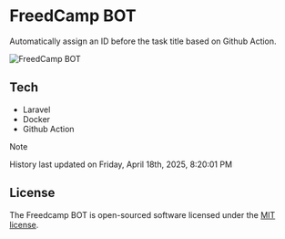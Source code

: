 # FreedCamp BOT

Automatically assign an ID before the task title based on Github Action.

![FreedCamp BOT](https://repository-images.githubusercontent.com/737932867/7d34798b-2680-471c-b089-a78a718d3d6a)

## Tech

- Laravel
- Docker
- Github Action

> [!NOTE]  
> History last updated on Friday, April 18th, 2025, 8:20:01 PM

## License

The Freedcamp BOT is open-sourced software licensed under the [MIT license](https://opensource.org/licenses/MIT).
